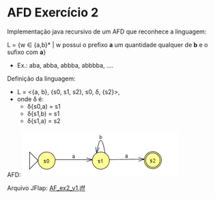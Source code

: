 # AFD Exercício 2

Implementação java recursivo de um AFD que reconhece a linguagem:

L = {w &isin; {a,b}* | w possui o prefixo **a** um quantidade qualquer de **b** e o sufixo com **a**}
- Ex.: aba, abba, abbba, abbbba, .... 

Definição da linguagem:
- L = <{a, b}, {s0, s1, s2}, s0, δ, {s2}>, 
- onde δ é:
    - δ{s0,a) = s1
    - δ{s1,b) = s1
    - δ{s1,a) = s2

AFD:
![AFD imagem](afdex2.png)

Arquivo JFlap:
[AF_ex2_v1.jff](AFD_ex2_v1.jff)